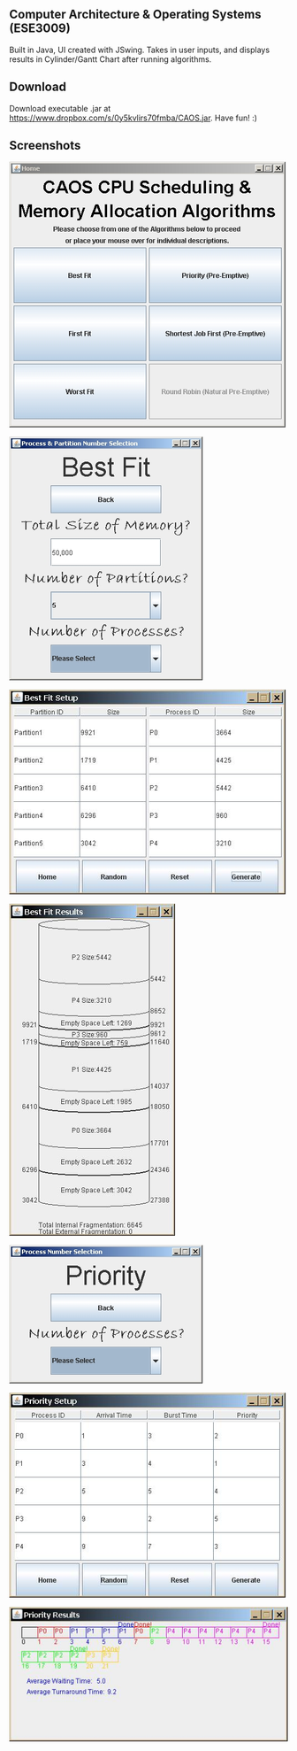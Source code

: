 ## Computer Architecture & Operating Systems (ESE3009)

Built in Java, UI created with JSwing.
Takes in user inputs, and displays results in Cylinder/Gantt Chart after running algorithms.

## Download

Download executable .jar at https://www.dropbox.com/s/0y5kvlirs70fmba/CAOS.jar. Have fun! :)

## Screenshots

![main](screenshots/Main.jpeg)

![bf popup](screenshots/MMPopup1.jpeg)

![bf setup](screenshots/BFSetup.jpeg)

![bf results](screenshots/BFCylinder.jpeg)

![priority popup](screenshots/CSPopup1.jpeg)

![priority setup](screenshots/PrioritySetup.jpeg)

![priority gc](screenshots/PriorityGC.jpeg)

